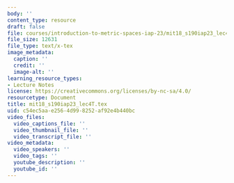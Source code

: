 ```yaml
---
body: ''
content_type: resource
draft: false
file: courses/introduction-to-metric-spaces-iap-23/mit18_s190iap23_lec4t.tex
file_size: 12631
file_type: text/x-tex
image_metadata:
  caption: ''
  credit: ''
  image-alt: ''
learning_resource_types:
- Lecture Notes
license: https://creativecommons.org/licenses/by-nc-sa/4.0/
resourcetype: Document
title: mit18_s190iap23_lec4T.tex
uid: c54ec5aa-e256-4d99-8252-af92e4b440bc
video_files:
  video_captions_file: ''
  video_thumbnail_file: ''
  video_transcript_file: ''
video_metadata:
  video_speakers: ''
  video_tags: ''
  youtube_description: ''
  youtube_id: ''
---
```

